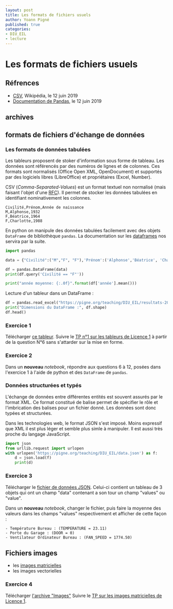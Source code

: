 ```yaml
---
layout: post
title: Les formats de fichiers usuels 
author: Yoann Pigné
published: true
categories:  
- DIU_EIL
- lecture
---
```


# Les formats de fichiers usuels

## Réfrences

- [CSV](https://fr.wikipedia.org/wiki/Comma-separated_values), Wikipédia, le 12 juin 2019
- [Documentation de Pandas](https://pandas.pydata.org/pandas-docs/stable/reference/frame.html), le 12 juin 2019

## archives

## formats de fichiers d'échange de données

### Les formats de données tabulées

Les tableurs proposent de stoker d'information sous forme de tableau. Les données sont référencés par des numéros de lignes et de colonnes. Ces formats sont normalisés (Office Open XML, OpenDocument) et supportés par des logiciels libres (LibreOffice) et propriétaires (Excel, Number).

CSV (*Comma-Separated-Values*) est un format textuel non normalisé (mais faisant l'objet d'une  [RFC](https://tools.ietf.org/html/rfc4180)). Il permet de stocker les données tabulées en identifiant nominativement les colonnes. 

```csv
Civilité,Prénom,Année de naissance
M,Alphonse,1932
F,Béatrice,1964
F,Charlotte,1988
```
En python on manipule des données tabulées facilement avec des objets `DataFrame` de bibliothèque `pandas`. La documentation sur les [dataframes](https://pandas.pydata.org/pandas-docs/stable/reference/frame.html) nos servira par la suite. 

```python
import pandas

data = {"Civilité":("M","F", "F"),'Prénom':('Alphonse','Béatrice', 'Charlotte'), "année":(1932, 1964, 1988)}

df = pandas.DataFrame(data)
print(df.query('Civilité == "F"'))

print("année moyenne: {:.0f}".format(df['année'].mean()))
```

Lecture d'un tableur dans un DataFrame : 

```python
df = pandas.read_excel("https://pigne.org/teaching/DIU_EIL/resultats-2016.xlsx")
print("Dimensions du DataFrame :", df.shape)
df.head()
```

### Exercice 1

Télécharger [ce tableur](https://pigne.org/teaching/DIU_EIL/resultats-2016.xlsx). Suivre le [TP n°1 sur les tableurs de Licence 1](https://pigne.org/teaching/DIU_EIL/seance01-PIX-tableur.pdf) à partir de la question N°6 sans s'attarder sur la mise en forme.

### Exercice 2

Dans un **nouveau** *notebook*, répondre aux questions 6 à 12, posées dans l'exercice 1 à l'aide de python et des `DataFrame` de `pandas`.

### Données structurées et typés

L'échange de données entre différentes entités est souvent assurés par le format XML. Ce format constitué de balise permet de spécifier le rôle et l'imbrication des balises pour un fichier donné. Les données sont donc typées et structurées. 

Dans les technologies web, le format JSON s'est imposé. Moins expressif que XML il est plus léger et semble plus simle à manipuler. Il est aussi très proche du langage JavaScript.

```python
import json
from urllib.request import urlopen
with urlopen('https://pigne.org/teaching/DIU_EIL/data.json') as f:
    d = json.load(f)
    print(d)
```

### Exercice 3

Télécharger le [fichier de données JSON](https://pigne.org/teaching/DIU_EIL/data.json). Celui-ci contient un tableau de 3 objets qui ont un champ "data" contenant a son tour un champ "values" ou "value". 

Dans un **nouveau** *notebook*, changer le fichier, puis faire la moyenne des valeurs dans les champs "values" respectivement et afficher de cette façon :

```text
- Température Bureau : (TEMPERATURE = 23.11)
- Porte du Garage : (DOOR = 0)
- Ventilateur Ordinateur Bureau : (FAN_SPEED = 1774.50)
```


## Fichiers images

- les [images matricielles](https://pigne.org/teaching/DIU_EIL/images-matricielles.pdf)
- les images vectorielles

### Exercice 4

Télécharger [l'archive "Images"](https://pigne.org/teaching/DIU_EIL/Images.zip) Suivre le [TP  sur les images matricielles de Licence 1](https://pigne.org/teaching/DIU_EIL/ExerciceImagesMatricielles.pdf). 